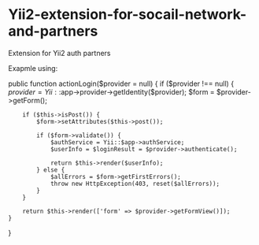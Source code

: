 # Yii2-extension-for-socail-network-and-partners
Extension for Yii2 auth partners

Exapmle using:



  public function actionLogin($provider = null) {
    if ($provider !== null) {
        $provider = Yii::$app->provider->getIdentity($provider);
        $form = $provider->getForm();
        
        if ($this->isPost()) {
            $form->setAttributes($this->post());
  
            if ($form->validate()) {
                $authService = Yii::$app->authService;
                $userInfo = $loginResult = $provider->authenticate();
                
                return $this->render($userInfo);
            } else {
                $allErrors = $form->getFirstErrors();
                throw new HttpException(403, reset($allErrors));
            }
        }
  
        return $this->render(['form' => $provider->getFormView()]);
    }
  }
